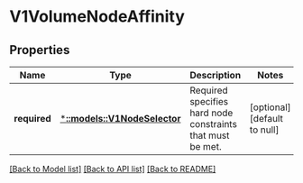 # V1VolumeNodeAffinity

## Properties
Name | Type | Description | Notes
------------ | ------------- | ------------- | -------------
**required** | [***::models::V1NodeSelector**](v1.NodeSelector.md) | Required specifies hard node constraints that must be met. | [optional] [default to null]

[[Back to Model list]](../README.md#documentation-for-models) [[Back to API list]](../README.md#documentation-for-api-endpoints) [[Back to README]](../README.md)


